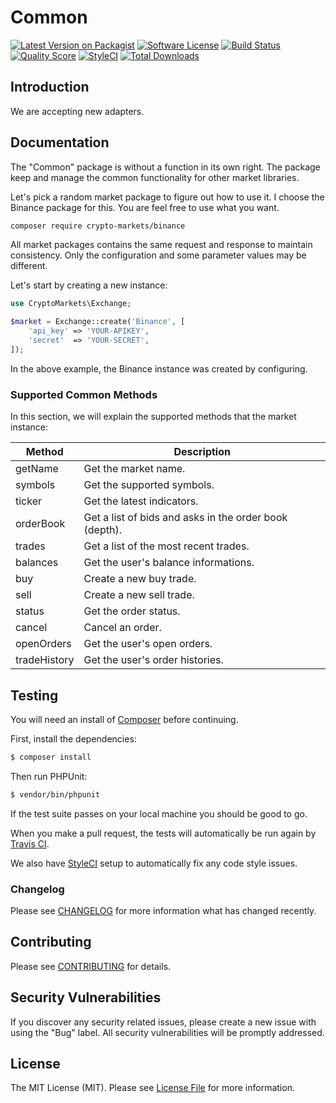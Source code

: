 # Common

[![Latest Version on Packagist](https://img.shields.io/packagist/v/crypto-markets/common.svg?style=flat-square)](https://packagist.org/packages/crypto-markets/common)
[![Software License](https://img.shields.io/badge/license-MIT-brightgreen.svg?style=flat-square)](LICENSE.md)
[![Build Status](https://img.shields.io/travis/crypto-markets/common/master.svg?style=flat-square)](https://travis-ci.org/crypto-markets/common)
[![Quality Score](https://img.shields.io/scrutinizer/g/crypto-markets/common.svg?style=flat-square)](https://scrutinizer-ci.com/g/crypto-markets/common)
[![StyleCI](https://styleci.io/repos/119222585/shield?branch=master)](https://styleci.io/repos/119222585)
[![Total Downloads](https://img.shields.io/packagist/dt/crypto-markets/common.svg?style=flat-square)](https://packagist.org/packages/crypto-markets/common)

## Introduction

We are accepting new adapters.

## Documentation

The "Common" package is without a function in its own right. The package keep and manage the common functionality for other market libraries.

Let's pick a random market package to figure out how to use it. I choose the Binance package for this. You are feel free to use what you want.

```bash
composer require crypto-markets/binance
```

All market packages contains the same request and response to maintain consistency. Only the configuration and some parameter values may be different.

Let's start by creating a new instance:

```php
use CryptoMarkets\Exchange;

$market = Exchange::create('Binance', [
    'api_key' => 'YOUR-APIKEY',
    'secret'  => 'YOUR-SECRET',
]);
```

In the above example, the Binance instance was created by configuring.

### Supported Common Methods

In this section, we will explain the supported methods that the market instance:

| Method        | Description                                                  |
| ------------- | ------------------------------------------------------------ |
| getName       | Get the market name.                                         |
| symbols       | Get the supported symbols.                                   |
| ticker        | Get the latest indicators.                                   |
| orderBook     | Get a list of bids and asks in the order book (depth).       |
| trades        | Get a list of the most recent trades.                        |
| balances      | Get the user's balance informations.                         |
| buy           | Create a new buy trade.                                      |
| sell          | Create a new sell trade.                                     |
| status        | Get the order status.                                        |
| cancel        | Cancel an order.                                             |
| openOrders    | Get the user's open orders.                                  |
| tradeHistory  | Get the user's order histories.                              |

## Testing

You will need an install of [Composer](https://getcomposer.org/) before continuing.

First, install the dependencies:

```bash
$ composer install
```

Then run PHPUnit:

```bash
$ vendor/bin/phpunit
```

If the test suite passes on your local machine you should be good to go.

When you make a pull request, the tests will automatically be run again by [Travis CI](https://travis-ci.org/).

We also have [StyleCI](https://styleci.io/) setup to automatically fix any code style issues.

### Changelog

Please see [CHANGELOG](CHANGELOG.md) for more information what has changed recently.

## Contributing

Please see [CONTRIBUTING](CONTRIBUTING.md) for details.

## Security Vulnerabilities

If you discover any security related issues, please create a new issue with using the "Bug" label. All security vulnerabilities will be promptly addressed.

## License

The MIT License (MIT). Please see [License File](LICENSE.md) for more information.
